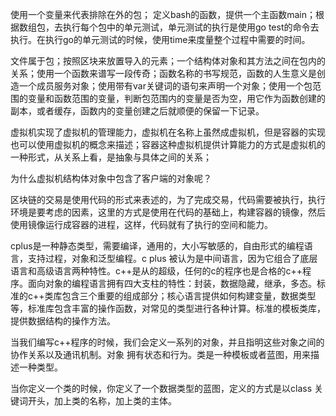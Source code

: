 使用一个变量来代表排除在外的包；
定义bash的函数，提供一个主函数main；根据数组包，去执行每个包中的单元测试，单元测试的执行是使用go test的命令去执行。在执行go的单元测试的时候，使用time来度量整个过程中需要的时间。

文件属于包；按照区块来放置导入的元素；一个结构体对象和其方法之间在包内的关系；使用一个函数来谱写一段传奇；函数名称的书写规范，函数的人生意义是创造一个成员服务对象；使用带有var关键词的语句来声明一个对象；使用一个包范围的变量和函数范围的变量，判断包范围内的变量是否为空，用它作为函数创建的副本，或者缓存，函数内的变量创建之后就顺便的保留一下记录。

虚拟机实现了虚拟机的管理能力，虚拟机在名称上虽然成虚拟机，但是容器的实现也可以使用虚拟机的概念来描述；容器这种虚拟机提供计算能力的方式是虚拟机的一种形式，从关系上看，是抽象与具体之间的关系；

为什么虚拟机结构体对象中包含了客户端的对象呢？

区块链的交易是使用代码的形式来表述的，为了完成交易，代码需要被执行，执行环境是要考虑的因素，这里的方式是使用在代码的基础上，构建容器的镜像，然后使用镜像运行成容器的进程，这样，代码就有了执行的空间和能力。

cplus是一种静态类型，需要编译，通用的，大小写敏感的，自由形式的编程语言，支持过程，对象和泛型编程。c plus 被认为是中间语言，因为它组合了底层语言和高级语言两种特性。c++是从的超级，任何的c的程序也是合格的c++程序。面向对象的编程语言拥有四大支柱的特性：封装，数据隐藏，继承，多态。标准的c++类库包含三个重要的组成部分；核心语言提供如何构建变量，数据类型等，标准库包含丰富的操作函数，对常见的类型进行各种计算。标准的模板类库，提供数据结构的操作方法。

当我们编写c++程序的时候，我们会定义一系列的对象，并且指明这些对象之间的协作关系以及通讯机制。对象 拥有状态和行为。类是一种模板或者蓝图，用来描述一种类型。

当你定义一个类的时候，你定义了一个数据类型的蓝图，定义的方式是以class 关键词开头，加上类的名称，加上类的主体。
